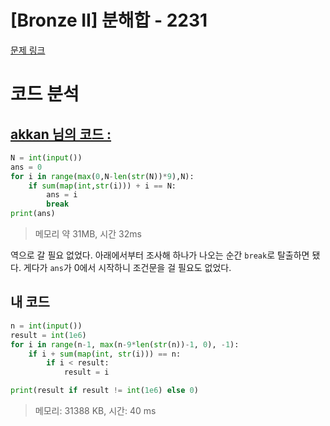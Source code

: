 # [Bronze II] 분해합 - 2231 

[문제 링크](https://www.acmicpc.net/problem/2231) 

# 코드 분석
## [akkan 님의 코드 :](https://www.acmicpc.net/source/53246434)
```python
N = int(input())
ans = 0
for i in range(max(0,N-len(str(N))*9),N):
    if sum(map(int,str(i))) + i == N:
        ans = i
        break
print(ans)
```
> 메모리 약 31MB, 시간 32ms

역으로 갈 필요 없었다. 아래에서부터 조사해 하나가 나오는 순간 `break`로 탈출하면 됐다. 게다가 `ans`가 0에서 시작하니 조건문을 걸 필요도 없었다.

## 내 코드
```python
n = int(input())
result = int(1e6)
for i in range(n-1, max(n-9*len(str(n))-1, 0), -1):
    if i + sum(map(int, str(i))) == n:
        if i < result:
            result = i

print(result if result != int(1e6) else 0)
```
> 메모리: 31388 KB, 시간: 40 ms